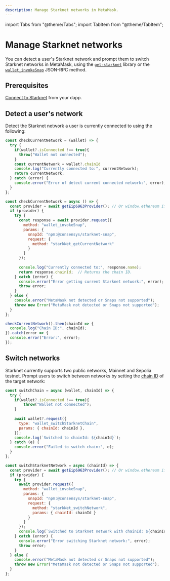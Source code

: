 ```yaml
---
description: Manage Starknet networks in MetaMask.
---
```


import Tabs from "@theme/Tabs";
import TabItem from "@theme/TabItem";

# Manage Starknet networks

You can detect a user's Starknet network and prompt them to switch Starknet networks in MetaMask,
using the
[`get-starknet`](https://github.com/starknet-io/get-starknet) library or the
[`wallet_invokeSnap`](/snaps/reference/wallet-api-for-snaps/#wallet_invokesnap) JSON-RPC method.

## Prerequisites

[Connect to Starknet](connect-to-starknet.md) from your dapp.

## Detect a user's network

Detect the Starknet network a user is currently connected to using the following:

<Tabs>
  <TabItem value="get-starknet" default>

  ```javascript
  const checkCurrentNetwork = (wallet) => {
    try {
      if(wallet?.isConnected !== true){
        throw("Wallet not connected");
      } 
      const currentNetwork = wallet?.chainId
      console.log("Currently connected to:", currentNetwork);
      return currentNetwork;
    } catch (error) {
      console.error("Error of detect current connected network:", error);
    }
  };
  ```
  
  </TabItem>
  <TabItem value="wallet_invokeSnap">

  ```javascript
  const checkCurrentNetwork = async () => {
    const provider = await getEip6963Provider(); // Or window.ethereum if you don't support EIP-6963.
    if (provider) {
      try {
        const response = await provider.request({
          method: "wallet_invokeSnap",
          params: {
            snapId: "npm:@consensys/starknet-snap",
            request: {
              method: "starkNet_getCurrentNetwork"
            }
          }
        });
        
        console.log("Currently connected to:", response.name);
        return response.chainId;  // Returns the chain ID.
      } catch (error) {
        console.error("Error getting current Starknet network:", error);
        throw error;
      }
    } else {
      console.error("MetaMask not detected or Snaps not supported");
      throw new Error("MetaMask not detected or Snaps not supported");
    }
  };

  checkCurrentNetwork().then(chainId => {
    console.log("Chain ID:", chainId);
  }).catch(error => {
    console.error("Error:", error);
  });
  ```

  </TabItem> 
</Tabs>
  
## Switch networks

Starknet currently supports two public networks, Mainnet and Sepolia testnet.
Prompt users to switch between networks by setting the
[chain ID](../../../reference/non-evm-apis/starknet-snap-api.md#supported-networks) of the target network:

<Tabs>
  <TabItem value="get-starknet" default>

  ```javascript
  const switchChain = async (wallet, chainId) => {
    try {
      if(wallet?.isConnected !== true){
          throw("Wallet not connected");
      }
       
      await wallet?.request({
        type: "wallet_switchStarknetChain",
        params: { chainId: chainId },
      });
      console.log(`Switched to chainId: ${chainId}`);
    } catch (e) {
      console.error("Failed to switch chain:", e);
    }
  };
  ```

  </TabItem>
  <TabItem value="wallet_invokeSnap">

  ```javascript
  const switchStarknetNetwork = async (chainId) => {
    const provider = await getEip6963Provider(); // Or window.ethereum if you don't support EIP-6963.
    if (provider) {
      try {
        await provider.request({
          method: "wallet_invokeSnap",
          params: {
            snapId: "npm:@consensys/starknet-snap",
            request: {
              method: "starkNet_switchNetwork",
              params: { chainId: chainId }
            }
          }
        });
        console.log(`Switched to Starknet network with chainId: ${chainId}`);
      } catch (error) {
        console.error("Error switching Starknet network:", error);
        throw error;
      }
    } else {
      console.error("MetaMask not detected or Snaps not supported");
      throw new Error("MetaMask not detected or Snaps not supported");
    }
  };
  ```

  </TabItem> 
</Tabs>
